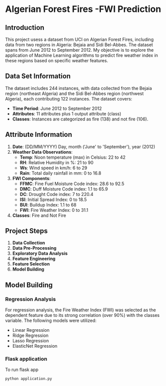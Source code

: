 # Algerian Forest Fires -FWI Prediction

## Introduction

This project usess a dataset from UCI on Algerian Forest Fires, including data from two regions in Algeria: Bejaia and Sidi Bel-Abbes. The dataset spans from June 2012 to September 2012. My objective is to explore the application of Machine Learning algorithms to predict fire weather index in these regions based on specific weather features.

## Data Set Information

The dataset includes 244 instances, with data collected from the Bejaia region (northeast Algeria) and the Sidi Bel-Abbes region (northwest Algeria), each contributing 122 instances. The dataset covers:

- **Time Period**: June 2012 to September 2012
- **Attributes**: 11 attributes plus 1 output attribute (class)
- **Classes**: Instances are categorized as fire (138) and not fire (106).

## Attribute Information

1. **Date**: (DD/MM/YYYY) Day, month ('June' to 'September'), year (2012)
2. **Weather Data Observations**:
   - **Temp**: Noon temperature (max) in Celsius: 22 to 42
   - **RH**: Relative Humidity in %: 21 to 90
   - **Ws**: Wind speed in km/h: 6 to 29
   - **Rain**: Total daily rainfall in mm: 0 to 16.8
3. **FWI Components**:
   - **FFMC**: Fine Fuel Moisture Code index: 28.6 to 92.5
   - **DMC**: Duff Moisture Code index: 1.1 to 65.9
   - **DC**: Drought Code index: 7 to 220.4
   - **ISI**: Initial Spread Index: 0 to 18.5
   - **BUI**: Buildup Index: 1.1 to 68
   - **FWI**: Fire Weather Index: 0 to 31.1
4. **Classes**: Fire and Not Fire

## Project Steps

1. **Data Collection**
2. **Data Pre-Processing**
3. **Exploratory Data Analysis**
4. **Feature Engineering**
5. **Feature Selection**
6. **Model Building**

## Model Building

### Regression Analysis

For regression analysis, the Fire Weather Index (FWI) was selected as the dependent feature due to its strong correlation (over 90%) with the classes variable. The following models were utilized:

- Linear Regression
- Ridge Regression
- Lasso Regression
- ElasticNet Regression

### Flask application

To run flask app

```bash
python application.py

